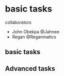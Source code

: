 # basic tasks
collaborators 
- John Obekpa @Jahnee 
- Regan       @Reganmatics


## basic tasks



## Advanced tasks
